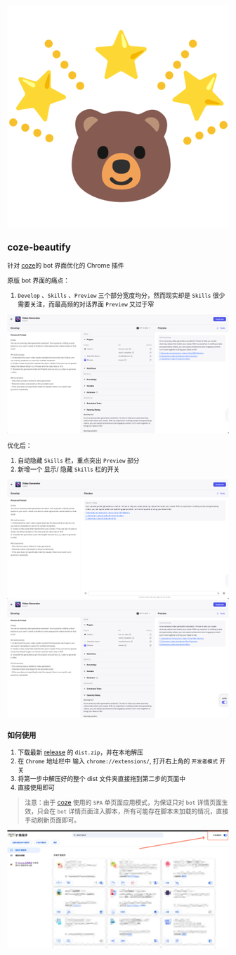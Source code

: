 <div align="center"><img width="600" src="public/icon-128.png" alt="coze-beautify Logo"></div>

## coze-beautify

针对 [coze](https://www.coze.com)的 bot 界面优化的 Chrome 插件

原版 bot 界面的痛点：

1. `Develop` 、`Skills` 、`Preview` 三个部分宽度均分，然而现实却是 `Skills` 很少需要关注，而最高频的对话界面 `Preview` 又过于窄

<div align="center"><img width="600" src="assets/SCR-20240104-moya.png" alt="coze-beautify Logo"></div>

优化后：

1. 自动隐藏 `Skills` 栏，重点突出 `Preview` 部分
2. 新增一个 显示/ 隐藏 `Skills` 栏的开关

<div align="center"><img width="600" src="assets/SCR-20240104-mshh.png" alt="coze-beautify Logo"></div>

<div align="center"><img width="600" src="assets/SCR-20240104-msmm.png" alt="coze-beautify Logo"></div>

### 如何使用

1. 下载最新 [release](https://github.com/elaninhust/coze-beautify/releases) 的 `dist.zip`，并在本地解压
2. 在 `Chrome` 地址栏中 输入 `chrome://extensions/`, 打开右上角的 `开发者模式` 开关
3. 将第一步中解压好的整个 dist 文件夹直接拖到第二步的页面中
4. 直接使用即可

> 注意：由于 [coze](https://www.coze.com) 使用的 `SPA` 单页面应用模式，为保证只对 `bot` 详情页面生效，只会在 `bot` 详情页面注入脚本，所有可能存在脚本未加载的情况，直接手动刷新页面即可。

<div align="center"><img width="600" src="assets/SCR-20240105-pqfr.png" alt="coze-beautify Logo"></div>
